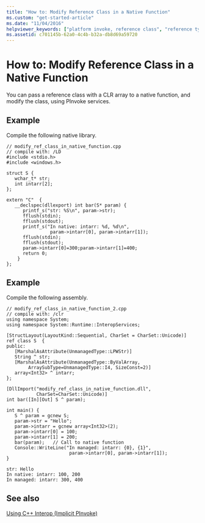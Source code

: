 ```yaml
---
title: "How to: Modify Reference Class in a Native Function"
ms.custom: "get-started-article"
ms.date: "11/04/2016"
helpviewer_keywords: ["platform invoke, reference class", "reference types, modifying in a C++ native function"]
ms.assetid: c701145b-62a0-4c4b-b32a-db8d69a59720
---
```

# How to: Modify Reference Class in a Native Function

You can pass a reference class with a CLR array to a native function, and modify the class, using PInvoke services.

## Example

Compile the following native library.

```
// modify_ref_class_in_native_function.cpp
// compile with: /LD
#include <stdio.h>
#include <windows.h>

struct S {
   wchar_t* str;
   int intarr[2];
};

extern "C"  {
   __declspec(dllexport) int bar(S* param) {
      printf_s("str: %S\n", param->str);
      fflush(stdin);
      fflush(stdout);
      printf_s("In native: intarr: %d, %d\n",
                param->intarr[0], param->intarr[1]);
      fflush(stdin);
      fflush(stdout);
      param->intarr[0]=300;param->intarr[1]=400;
      return 0;
    }
};
```

## Example

Compile the following assembly.

```
// modify_ref_class_in_native_function_2.cpp
// compile with: /clr
using namespace System;
using namespace System::Runtime::InteropServices;

[StructLayout(LayoutKind::Sequential, CharSet = CharSet::Unicode)]
ref class S  {
public:
   [MarshalAsAttribute(UnmanagedType::LPWStr)]
   String ^ str;
   [MarshalAsAttribute(UnmanagedType::ByValArray,
        ArraySubType=UnmanagedType::I4, SizeConst=2)]
   array<Int32> ^ intarr;
};

[DllImport("modify_ref_class_in_native_function.dll",
           CharSet=CharSet::Unicode)]
int bar([In][Out] S ^ param);

int main() {
   S ^ param = gcnew S;
   param->str = "Hello";
   param->intarr = gcnew array<Int32>(2);
   param->intarr[0] = 100;
   param->intarr[1] = 200;
   bar(param);   // Call to native function
   Console::WriteLine("In managed: intarr: {0}, {1}",
                       param->intarr[0], param->intarr[1]);
}
```

```Output
str: Hello
In native: intarr: 100, 200
In managed: intarr: 300, 400
```

## See also

[Using C++ Interop (Implicit PInvoke)](../dotnet/using-cpp-interop-implicit-pinvoke.md)

